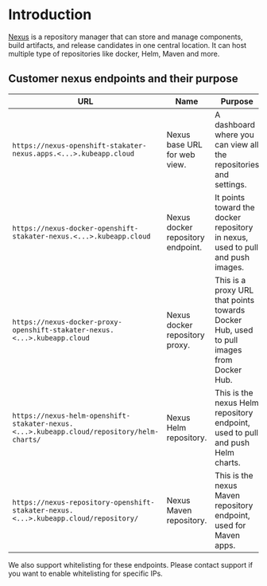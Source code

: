 # Introduction

[Nexus](https://www.sonatype.com/products/repository-pro) is a repository manager that can store and manage components, build artifacts, and release candidates in one central location. It can host multiple type of repositories like docker, Helm, Maven and more.

## Customer nexus endpoints and their purpose

| URL | Name | Purpose |
|---|---|---|
| `https://nexus-openshift-stakater-nexus.apps.<...>.kubeapp.cloud` | Nexus base URL for web view. | A dashboard where you can view all the repositories and settings. |
| `https://nexus-docker-openshift-stakater-nexus.<...>.kubeapp.cloud` | Nexus docker repository endpoint. | It points toward the docker repository in nexus, used to pull and push images. |
| `https://nexus-docker-proxy-openshift-stakater-nexus.<...>.kubeapp.cloud` | Nexus docker repository proxy. | This is a proxy URL that points towards Docker Hub, used to pull images from Docker Hub. |
| `https://nexus-helm-openshift-stakater-nexus.<...>.kubeapp.cloud/repository/helm-charts/` | Nexus Helm repository. | This is the nexus Helm repository endpoint, used to pull and push Helm charts. |
| `https://nexus-repository-openshift-stakater-nexus.<...>.kubeapp.cloud/repository/` | Nexus Maven repository. | This is the nexus Maven repository endpoint, used for Maven apps. |

We also support whitelisting for these endpoints. Please contact support if you want to enable whitelisting for specific IPs.
